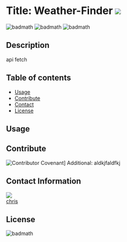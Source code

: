 
  # Title: Weather-Finder ![](https://img.shields.io/github/languages/count/EricksonVIK/Weather-Finder)

  ![badmath](https://img.shields.io/badge/feature-JavaScript-blue)
  ![badmath](https://img.shields.io/badge/feature-HTML-red)
  ![badmath](https://img.shields.io/badge/feature-CSS-brightgreen)
  ## Description 
  api fetch

  ## Table of contents
  - [Usage](#usage)
  - [Contribute](#contribute)
  - [Contact](#contact)
  - [License](#license)

  ## Usage
  

  ## Contribute
  ![Contributor Covenant](https://img.shields.io/badge/Contributor%20Covenant-2.1-4baaaa.svg)] Additional:
  aldkjfaldfkj

  ## Contact Information
  ![](https://github.com/EricksonVIK?tab=repositories) </br>
  [chris](mailto:chris) </br>
  

  ## License
  ![badmath](https://img.shields.io/github/license/EricksonVIK/Weather-Finder)

